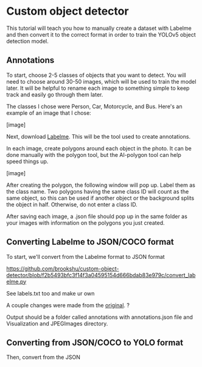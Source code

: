 # Custom object detector

This tutorial will teach you how to manually create a dataset with Labelme and then convert it to the correct format in order to train the YOLOv5 object detection model.

## Annotations
To start, choose 2-5 classes of objects that you want to detect. You will need to choose around 30-50 images, which will be used to train the model later. It will be helpful to rename each image to something simple to keep track and easily go through them later.

The classes I chose were Person, Car, Motorcycle, and Bus. Here's an example of an image that I chose:

[image]

Next, download [Labelme](https://github.com/wkentaro/labelme/tree/main). This will be the tool used to create annotations.

In each image, create polygons around each object in the photo. It can be done manually with the polygon tool, but the AI-polygon tool can help speed things up.

[image]

After creating the polygon, the following window will pop up. Label them as the class name. Two polygons having the same class ID will count as the same object, so this can be used if another object or the background splits the object in half. Otherwise, do not enter a class ID.

After saving each image, a .json file should pop up in the same folder as your images with information on the polygons you just created.

## Converting Labelme to JSON/COCO format

To start, we'll convert from the Labelme format to JSON format

https://github.com/brookshu/custom-object-detector/blob/f2b5493bfc3f14f3a04595154d666bdab83e979c/convert_labelme.py

See labels.txt too and make ur own

A couple changes were made from the [original](https://github.com/wkentaro/labelme/blob/main/examples/instance_segmentation/labelme2coco.py). ?

Output should be a folder called annotations with annotations.json file and Visualization and JPEGImages directory.

## Converting from JSON/COCO to YOLO format

Then, convert from the JSON




